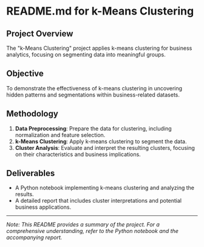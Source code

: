 # README.md for k-Means Clustering

## Project Overview
The "k-Means Clustering" project applies k-means clustering for business analytics, focusing on segmenting data into meaningful groups.

## Objective
To demonstrate the effectiveness of k-means clustering in uncovering hidden patterns and segmentations within business-related datasets.

## Methodology
1. **Data Preprocessing**: Prepare the data for clustering, including normalization and feature selection.
2. **k-Means Clustering**: Apply k-means clustering to segment the data.
3. **Cluster Analysis**: Evaluate and interpret the resulting clusters, focusing on their characteristics and business implications.

## Deliverables
- A Python notebook implementing k-means clustering and analyzing the results.
- A detailed report that includes cluster interpretations and potential business applications.

---
*Note: This README provides a summary of the project. For a comprehensive understanding, refer to the Python notebook and the accompanying report.*
